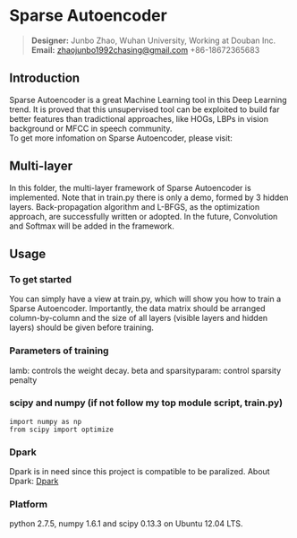 Sparse Autoencoder
==================
>**Designer:** Junbo Zhao, Wuhan University, Working at Douban Inc.      
**Email:** zhaojunbo1992chasing@gmail.com      +86-18672365683 

Introduction         
-------------------------------------------
  Sparse Autoencoder is a great Machine Learning tool in this Deep Learning trend. It is proved that this unsupervised tool can be exploited to build far better features than tradictional approaches, like HOGs, LBPs in vision background or MFCC in speech community.           
  To get more infomation on Sparse Autoencoder, please visit:        

Multi-layer
-------------------------------------------
  In this folder, the multi-layer framework of Sparse Autoencoder is implemented. Note that in train.py there is only a demo, formed by 3 hidden layers. Back-propagation algorithm and L-BFGS, as the optimization approach, are successfully written or adopted. In the future, Convolution and Softmax will be added in the framework.

Usage
-------------------------------------------
### To get started
  You can simply have a view at train.py, which will show you how to train a Sparse Autoencoder. Importantly, the data matrix should be arranged column-by-column and the size of all layers (visible layers and hidden layers) should be given before training.

### Parameters of training
  lamb: controls the weight decay.
  beta and sparsityparam: control sparsity penalty

### scipy and numpy (if not follow my top module script, train.py)
    import numpy as np
    from scipy import optimize
    
### Dpark
  Dpark is in need since this project is compatible to be paralized. 
  About Dpark: [Dpark](https://github.com/douban/dpark)

### Platform
  python 2.7.5, numpy 1.6.1 and scipy 0.13.3 on Ubuntu 12.04 LTS.
    
